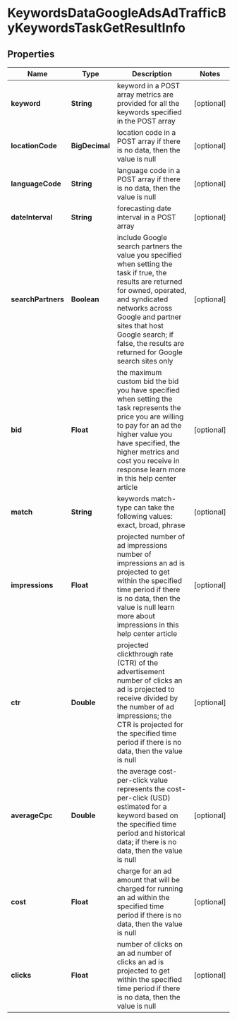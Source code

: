 

# KeywordsDataGoogleAdsAdTrafficByKeywordsTaskGetResultInfo


## Properties

| Name | Type | Description | Notes |
|------------ | ------------- | ------------- | -------------|
|**keyword** | **String** | keyword in a POST array metrics are provided for all the keywords specified in the POST array |  [optional] |
|**locationCode** | **BigDecimal** | location code in a POST array if there is no data, then the value is null |  [optional] |
|**languageCode** | **String** | language code in a POST array if there is no data, then the value is null |  [optional] |
|**dateInterval** | **String** | forecasting date interval in a POST array |  [optional] |
|**searchPartners** | **Boolean** | include Google search partners the value you specified when setting the task if true, the results are returned for owned, operated, and syndicated networks across Google and partner sites that host Google search; if false, the results are returned for Google search sites only |  [optional] |
|**bid** | **Float** | the maximum custom bid the bid you have specified when setting the task represents the price you are willing to pay for an ad the higher value you have specified, the higher metrics and cost you receive in response learn more in this help center article |  [optional] |
|**match** | **String** | keywords match-type can take the following values: exact, broad, phrase |  [optional] |
|**impressions** | **Float** | projected number of ad impressions number of impressions an ad is projected to get within the specified time period if there is no data, then the value is null learn more about impressions in this help center article |  [optional] |
|**ctr** | **Double** | projected clickthrough rate (CTR) of the advertisement number of clicks an ad is projected to receive divided by the number of ad impressions; the CTR is projected for the specified time period if there is no data, then the value is null |  [optional] |
|**averageCpc** | **Double** | the average cost-per-click value represents the cost-per-click (USD) estimated for a keyword based on the specified time period and historical data; if there is no data, then the value is null |  [optional] |
|**cost** | **Float** | charge for an ad amount that will be charged for running an ad within the specified time period if there is no data, then the value is null |  [optional] |
|**clicks** | **Float** | number of clicks on an ad number of clicks an ad is projected to get within the specified time period if there is no data, then the value is null |  [optional] |



